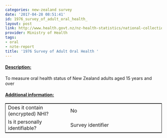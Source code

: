 ```yaml
---
categories: new-zealand survey
date: '2017-04-28 08:51:41'
id: 1976_survey_of_adult_oral_health_
layout: post
link: http://www.health.govt.nz/nz-health-statistics/national-collections-and-surveys/surveys/current-recent-surveys/oral-health-survey
provider: Ministry of Health
tags:
- oral
- nzte-report
title: '1976 Survey of Adult Oral Health '
---
```



 <h4> <u>Description:</u> </h4>
To measure oral health status of New Zealand adults aged 15 years and over
 <h4> <u>Additional information:</u> </h4>
 <table style="border: 1px solid">
 <tr> <td width="40%"> Does it contain (encrypted) NHI? </td> <td>No</td> </tr>
 <tr> <td width="40%"> Is it personally identifiable? </td> <td>Survey identifier</td> </tr>
 </table>